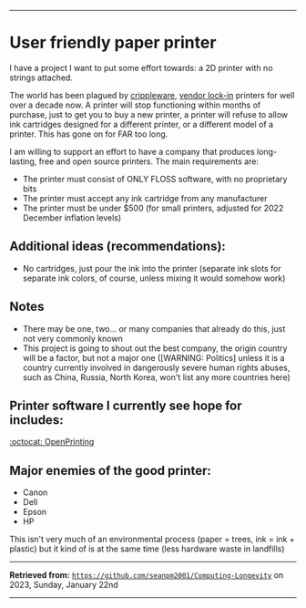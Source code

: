 
***

# User friendly paper printer 

I have a project I want to put some effort towards: a 2D printer with no strings attached.

The world has been plagued by [crippleware](https://en.wikipedia.org/wiki/Crippleware), [vendor lock-in](https://en.wikipedia.org/wiki/Vendor_lock-in) printers for well over a decade now. A printer will stop functioning within months of purchase, just to get you to buy a new printer, a printer will refuse to allow ink cartridges designed for a different printer, or a different model of a printer. This has gone on for FAR too long.

I am willing to support an effort to have a company that produces long-lasting, free and open source printers. The main requirements are:

- The printer must consist of ONLY FLOSS software, with no proprietary bits
- The printer must accept any ink cartridge from any manufacturer
- The printer must be under $500 (for small printers, adjusted for 2022 December inflation levels) 

## Additional ideas (recommendations):

- No cartridges, just pour the ink into the printer (separate ink slots for separate ink colors, of course, unless mixing it would somehow work)

## Notes

- There may be one, two... or many companies that already do this, just not very commonly known
- This project is going to shout out the best company, the origin country will be a factor, but not a major one ([WARNING: Politics] unless it is a country currently involved in dangerously severe human rights abuses, such as China, Russia, North Korea, won't list any more countries here)

## Printer software I currently see hope for includes:

[:octocat: OpenPrinting](https://github.com/OpenPrinting/)

## Major enemies of the good printer:

- Canon
- Dell
- Epson
- HP

This isn't very much of an environmental process (paper = trees, ink = ink + plastic) but it kind of is at the same time (less hardware waste in landfills)

***

**Retrieved from:** [`https://github.com/seanpm2001/Computing-Longevity`](https://github.com/seanpm2001/Computing-Longevity/) on 2023, Sunday, January 22nd

***
